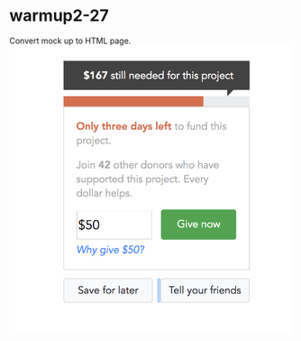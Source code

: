 # warmup2-27
Convert mock up to HTML page.
![screen shot](https://github.com/TheRobQ/warmup2-27/blob/master/img/screen.png)
